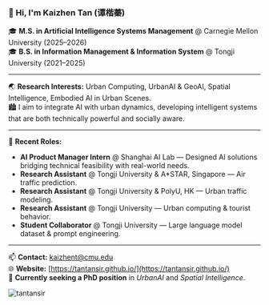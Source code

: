 ### 👋 Hi, I'm Kaizhen Tan (谭楷蓁)

🎓 **M.S. in Artificial Intelligence Systems Management** @ Carnegie Mellon University (2025–2026)  
🎓 **B.S. in Information Management & Information System** @ Tongji University (2021–2025)

---

🌏 **Research Interests:** Urban Computing, UrbanAI & GeoAI, Spatial Intelligence, Embodied AI in Urban Scenes.  
🏙 I aim to integrate AI with urban dynamics, developing intelligent systems that are both technically powerful and socially aware.

---

💼 **Recent Roles:**
  - **AI Product Manager Intern** @ Shanghai AI Lab — Designed AI solutions bridging technical feasibility with real-world needs.
  - **Research Assistant** @ Tongji University & A*STAR, Singapore — Air traffic prediction.
  - **Research Assistant** @ Tongji University & PolyU, HK — Urban traffic modeling.
  - **Research Assistant** @ Tongji University — Urban computing & tourist behavior.
  - **Student Collaborator** @ Tongji University — Large language model dataset & prompt engineering.

---

📫 **Contact:** [kaizhent@cmu.edu](mailto:kaizhent@cmu.edu)  
🌐 **Website:** [https://tantansir.github.io/](https://tantansir.github.io/)  
🔭 **Currently seeking a PhD position** in *UrbanAI* and *Spatial Intelligence*.  

<img align="left" src="https://komarev.com/ghpvc/?username=tantansir&label=Profile%20views&color=0e75b6&style=flat" alt="tantansir" />
